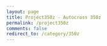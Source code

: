 ```yaml
---
layout: page
title: Project350z - Autocross 350z
permalink: /project350z
comments: false
redirect_to: /category/350z
---
```


